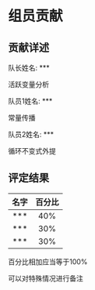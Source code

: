 # 组员贡献

## 贡献详述
队长姓名: ***

活跃变量分析

队员1姓名: ***

常量传播


队员2姓名: ***

循环不变式外提

## 评定结果

|  名字  | 百分比 |
| :----: | :----: |
| *** |  40%   |
| *** |  30%   |
| *** |  30%   |

百分比相加应当等于100%

可以对特殊情况进行备注
